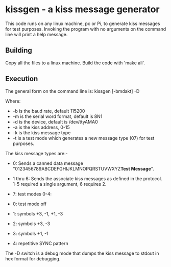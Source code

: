 # kissgen - a kiss message generator

This code runs on any linux machine, pc or Pi, to generate kiss messages for test purposes. Invoking the program with no
arguments on the command line will print a help message.

## Building
Copy all the files to a linux machine. Build the code with 'make all'.

## Execution
The general form on the command line is:
kissgen [-bmdakt] -D <val1> <val2>

Where:
* -b is the baud rate, default 115200
* -m is the serial word format, default is 8N1
* -d is the device, default is /dev/ttyAMA0
* -a is the kiss address, 0-15
* -k is the kiss message type
* -t is a test mode which generates a new message type (07) for test purposes.

The kiss message types are:-
* 0: Sends a canned data message "0123456789ABCDEFGHIJKLMNOPQRSTUVWXYZ**Test Message**".
* 1 thru 6: Sends the associate kiss messages as defined in the protocol. 1-5 required a single argument, 6 requires 2.
* 7: test modes 0-4:

* 0: test mode off
* 1: symbols +3, -1, +1, -3
* 2: symbols +3, -3
* 3: symbols +1, -1
* 4: repetitive SYNC pattern

The -D switch is a debug mode that dumps the kiss message to stdout in hex format for debugging.

